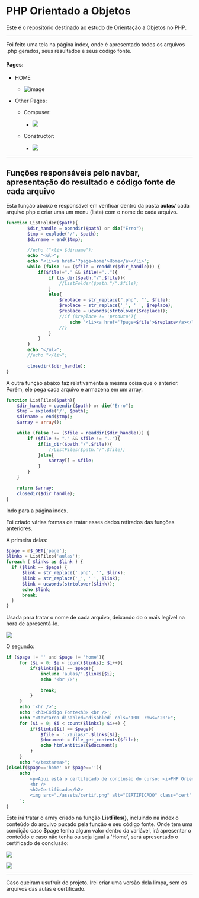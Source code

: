 # PHP Orientado a Objetos

Este é o repositório destinado ao estudo de Orientação a Objetos no PHP.

---

Foi feito uma tela na página index, onde é apresentado todos os arquivos .php gerados, seus resultados e seus código fonte.

#### Pages:

- HOME
  
  - ![image](https://i.imgur.com/kTPVR6Y.png)

- Other Pages:
  
  - Compuser:
    
    - ![](https://i.imgur.com/qZUcjnJ.png)
  
  - Constructor:
    
    - ![](https://i.imgur.com/BI9gEBm.png)

---

## Funções responsáveis pelo navbar, apresentação do resultado e código fonte de cada arquivo

Esta função abaixo é responsável em verificar dentro da pasta **aulas/** cada arquivo.php e criar uma um menu (lista) com o nome de cada arquivo.

```php
function ListFolder($path){
        $dir_handle = opendir($path) or die("Erro");
        $tmp = explode('/', $path);
        $dirname = end($tmp);

        //echo ("<li> $dirname");
        echo "<ul>";
        echo "<li><a href='?page=home'>Home</a></li>";
        while (false !== ($file = readdir($dir_handle))) {
            if($file!="." && $file!=".."){
                if (is_dir($path."/".$file)){
                    //ListFolder($path."/".$file);
                }
                else{
                    $replace = str_replace(".php", "", $file);
                    $replace = str_replace('_', ' ', $replace);
                    $replace = ucwords(strtolower($replace));
                    //if ($replace != 'produto'){
                        echo "<li><a href='?page=$file'>$replace</a></li>";
                    //}
                }
            }
        }
        echo "</ul>";
        //echo "</li>";

        closedir($dir_handle);
}
```

A outra função abaixo faz relativamente a mesma coisa que o anterior. Porém, ele pega cada arquivo e armazena em um array.

```php
function ListFiles($path){
    $dir_handle = opendir($path) or die("Erro");
    $tmp = explode('/', $path);
    $dirname = end($tmp);
    $array = array();

    while (false !== ($file = readdir($dir_handle))) {
        if ($file != "." && $file != ".."){
            if(is_dir($path."/".$file)){
                //ListFiles($path."/".$file);
            }else{
                $array[] = $file;
            }
        }
    }

    return $array;
    closedir($dir_handle);
}
```

Indo para a página index.

Foi criado várias formas de tratar esses dados retirados das funções anteriores.

A primeira delas:

```php
$page = @$_GET['page'];
$links = ListFiles('aulas');
foreach ( $links as $link ) {
  if ($link == $page) {
      $link = str_replace('.php', '', $link);
      $link = str_replace('_', ' ', $link);
      $link = ucwords(strtolower($link));
      echo $link;
      break;
  }
}
```

Usada para tratar o nome de cada arquivo, deixando do o mais legível na hora de apresentá-lo.

![](https://i.imgur.com/lV5VTZY.png)

O segundo:

```php
if ($page != '' and $page != 'home'){
     for ($i = 0; $i < count($links); $i++){
         if($links[$i] == $page){
             include 'aulas/'.$links[$i];
             echo '<br />';

             break;
         }
     }
     echo '<hr />';
     echo '<h3>Código Fonte<h3> <br />';
     echo "<textarea disabled='disabled' cols='100' rows='20'>";
     for ($i = 0; $i < count($links); $i++) {
         if($links[$i] == $page){
             $file = './aulas/'.$links[$i];
             $document = file_get_contents($file);
             echo htmlentities($document);
         }
     }
     echo "</textarea>";
}elseif($page=='home' or $page==''){
     echo '
         <p>Aqui está o certificado de conclusão do curso: <i>PHP Orientado a Objetos</i></p>
         <hr />
         <h2>Certificado</h2>
         <img src="./assets/certif.png" alt="CERTIFICADO" class="cert" disabled="disabled" />
     ';
}
```

Este irá tratar o array criado na função **ListFiles()**, incluindo na index o conteúdo do arquivo puxado pela função e seu código fonte. Onde tem uma condição caso $page tenha algum valor dentro da variável, irá apresentar o conteúdo e caso não tenha ou seja igual a 'Home', será apresentado o certificado de conclusão:

![](https://i.imgur.com/oStsUow.png)

![](https://i.imgur.com/UwcEckF.png)

---

Caso queiram usufruir do projeto. Irei criar uma versão dela limpa, sem os arquivos das aulas e certificado.
